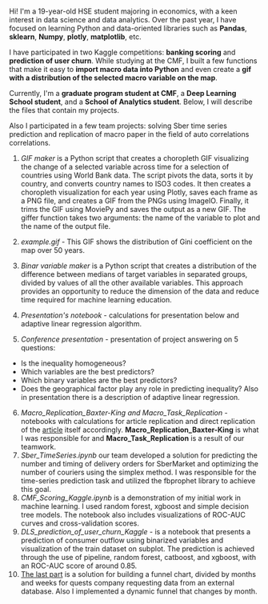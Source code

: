 # 

Hi! I'm a 19-year-old HSE student majoring in economics, with a keen interest in data science and data analytics. Over the past year, I have focused on learning Python and data-oriented libraries such as **Pandas**, **sklearn**, **Numpy**, **plotly**, **matplotlib**, etc. 

I have participated in two Kaggle competitions: **banking scoring** and **prediction of user churn**. While studying at the CMF, I built a few functions that make it easy to **import macro data into Python** and even create a **gif with a distribution of the selected macro variable on the map**. 

Currently, I'm a **graduate program student at CMF**, a **Deep Learning School student**, and a **School of Analytics student**. Below, I will describe the files that contain my projects.

Also I participated in a few team projects: solving Sber time series prediction and replication of macro paper in the field of auto correlations correlations. 

1. *GIF maker* is a Python script that creates a choropleth GIF visualizing the change of a selected variable across time for a selection of countries using World Bank data. The script pivots the data, sorts it by country, and converts country names to ISO3 codes. It then creates a choropleth visualization for each year using Plotly, saves each frame as a PNG file, and creates a GIF from the PNGs using ImageIO. Finally, it trims the GIF using MoviePy and saves the output as a new GIF. The giffer function takes two arguments: the name of the variable to plot and the name of the output file.

2. *example.gif* - This GIF shows the distribution of Gini coefficient on the map over 50 years.

3. *Binar variable maker* is a Python script that creates a distribution of the difference between medians of target variables in separated groups, divided by values of all the other available variables. This approach provides an opportunity to reduce the dimension of the data and reduce time required for machine learning education.

4. *Presentation's notebook* - calculations for presentation below and adaptive linear regression algorithm.
5. *Conference presentation* - presentation of project answering on 5 questions: 
- Is the inequality homogeneous? 
- Which variables are the best predictors?
-  Which binary variables are the best predictors? 
- Does the geographical factor play any role in predicting inequality?
Also in presentation there is a description of adaptive linear regression.
6. *Macro_Replication_Baxter-King and Macro_Task_Replication* - notebooks with calculations for article replication and direct replication of the [article](https://www.ecb.europa.eu/pub/pdf/scpwps/ecbwp095.pdf) itself accordingly. **Macro_Replication_Baxter-King** is what I was responsible for and **Macro_Task_Replication** is a result of our teamwork.
7. *Sber_TimeSeries.ipynb* our team developed a solution for predicting the number and timing of delivery orders for SberMarket and optimizing the number of couriers using the simplex method. I was responsible for the time-series prediction task and utilized the fbprophet library to achieve this goal.
8. *CMF_Scoring_Kaggle.ipynb* is a demonstration of my initial work in machine learning. I used random forest, xgboost and simple decision tree models. The notebook also includes visualizations of ROC-AUC curves and cross-validation scores.
9. *DLS_prediction_of_user_churn_Kaggle* - is a notebook that presents a prediction of consumer outflow using binarized variables and visualization of the train dataset on subplot. The prediction is achieved through the use of pipeline, random forest, catboost, and xgboost, with an ROC-AUC score of around 0.85.
10. [The last part](https://colab.research.google.com/drive/1NLmjmqKmsfP6zsaiePSqd3djddoiR29Q?usp=sharing) is a solution for building a funnel chart, divided by months and weeks for quests company requesting data from an external database. Also I implemented a dynamic funnel that changes by month.
